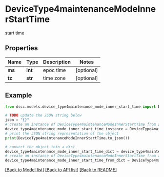 # DeviceType4maintenanceModeInnerStartTime

start time

## Properties

Name | Type | Description | Notes
------------ | ------------- | ------------- | -------------
**ms** | **int** | epoc time | [optional] 
**tz** | **str** | time zone | [optional] 

## Example

```python
from dscc.models.device_type4maintenance_mode_inner_start_time import DeviceType4maintenanceModeInnerStartTime

# TODO update the JSON string below
json = "{}"
# create an instance of DeviceType4maintenanceModeInnerStartTime from a JSON string
device_type4maintenance_mode_inner_start_time_instance = DeviceType4maintenanceModeInnerStartTime.from_json(json)
# print the JSON string representation of the object
print(DeviceType4maintenanceModeInnerStartTime.to_json())

# convert the object into a dict
device_type4maintenance_mode_inner_start_time_dict = device_type4maintenance_mode_inner_start_time_instance.to_dict()
# create an instance of DeviceType4maintenanceModeInnerStartTime from a dict
device_type4maintenance_mode_inner_start_time_from_dict = DeviceType4maintenanceModeInnerStartTime.from_dict(device_type4maintenance_mode_inner_start_time_dict)
```
[[Back to Model list]](../README.md#documentation-for-models) [[Back to API list]](../README.md#documentation-for-api-endpoints) [[Back to README]](../README.md)



